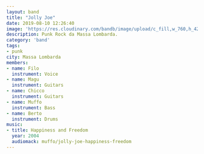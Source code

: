 ```yaml
---
layout: band
title: "Jolly Joe"
date: 2019-08-10 12:26:40
image: 'https://res.cloudinary.com/bandb/image/upload/c_fill,w_760,h_420/Jolly_Joe/photo.jpg'
description: Punk Rock da Massa Lombarda.
category: 'band'
tags:
- punk
city: Massa Lombarda
members:
- name: Filo
  instrument: Voice
- name: Magu
  instrument: Guitars
- name: Chicco
  instrument: Guitars
- name: Muffo
  instrument: Bass
- name: Berto
  instrument: Drums
music:
- title: Happiness and Freedom
  year: 2004
  audiomack: muffo/jolly-joe-happiness-freedom
---
```






